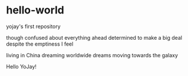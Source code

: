 # hello-world

yojay's first repository

though confused about everything ahead
determined to make a big deal
despite the emptiness I feel

living in China
dreaming worldwide dreams
moving towards the galaxy

Hello YoJay!
